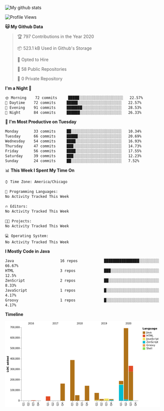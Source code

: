 ![My github stats](https://github-readme-stats.vercel.app/api?username=romvoid95&theme=gruvbox&include_all_commits=true&show_icons=true")

<!--START_SECTION:waka-->
![Profile Views](http://img.shields.io/badge/Profile%20Views-9-blue)

**🐱 My Github Data** 

> 🏆 797 Contributions in the Year 2020
 > 
> 📦 523.1 kB Used in Github's Storage 
 > 
> 💼 Opted to Hire
 > 
> 📜 58 Public Repositories
 > 
> 🔑 0 Private Repository 
 > 
**I'm a Night 🦉** 

```text
🌞 Morning    72 commits     █████░░░░░░░░░░░░░░░░░░░░   22.57% 
🌆 Daytime    72 commits     █████░░░░░░░░░░░░░░░░░░░░   22.57% 
🌃 Evening    91 commits     ███████░░░░░░░░░░░░░░░░░░   28.53% 
🌙 Night      84 commits     ██████░░░░░░░░░░░░░░░░░░░   26.33%

```
📅 **I'm Most Productive on Tuesday** 

```text
Monday       33 commits     ██░░░░░░░░░░░░░░░░░░░░░░░   10.34% 
Tuesday      66 commits     █████░░░░░░░░░░░░░░░░░░░░   20.69% 
Wednesday    54 commits     ████░░░░░░░░░░░░░░░░░░░░░   16.93% 
Thursday     47 commits     ███░░░░░░░░░░░░░░░░░░░░░░   14.73% 
Friday       56 commits     ████░░░░░░░░░░░░░░░░░░░░░   17.55% 
Saturday     39 commits     ███░░░░░░░░░░░░░░░░░░░░░░   12.23% 
Sunday       24 commits     ██░░░░░░░░░░░░░░░░░░░░░░░   7.52%

```


📊 **This Week I Spent My Time On** 

```text
⌚︎ Time Zone: America/Chicago

💬 Programming Languages: 
No Activity Tracked This Week

🔥 Editors: 
No Activity Tracked This Week

🐱‍💻 Projects: 
No Activity Tracked This Week

💻 Operating System: 
No Activity Tracked This Week

```

**I Mostly Code in Java** 

```text
Java                     16 repos            ████████████████░░░░░░░░░   66.67% 
HTML                     3 repos             ███░░░░░░░░░░░░░░░░░░░░░░   12.5% 
ZenScript                2 repos             ██░░░░░░░░░░░░░░░░░░░░░░░   8.33% 
JavaScript               1 repos             █░░░░░░░░░░░░░░░░░░░░░░░░   4.17% 
Groovy                   1 repos             █░░░░░░░░░░░░░░░░░░░░░░░░   4.17%

```


**Timeline**

![Chart not found](https://github.com/ROMVoid95/ROMVoid95/blob/master/charts/bar_graph.png) 


<!--END_SECTION:waka-->
